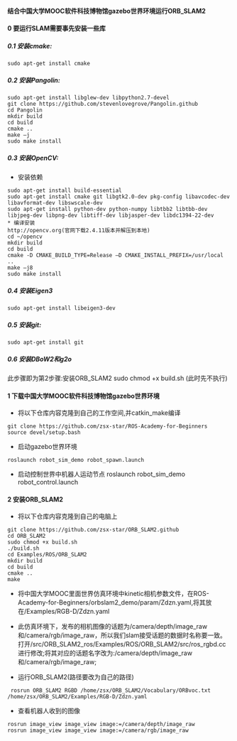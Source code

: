 #### 结合中国大学MOOC软件科技博物馆gazebo世界环境运行ORB_SLAM2

#### 0 要运行SLAM需要事先安装一些库
##### 0.1 安装cmake:
```
sudo apt-get install cmake
```
##### 0.2 安装Pangolin:
```
sudo apt-get install libglew-dev libpython2.7-devel
git clone https://github.com/stevenlovegrove/Pangolin.github
cd Pangolin
mkdir build
cd build
cmake ..
make –j
sudo make install
```
##### 0.3 安装OpenCV:
* 安装依赖
```
sudo apt-get install build-essential
sudo apt-get install cmake git libgtk2.0-dev pkg-config libavcodec-dev libavformat-dev libswscale-dev
sudo apt-get install python-dev python-numpy libtbb2 libtbb-dev libjpeg-dev libpng-dev libtiff-dev libjasper-dev libdc1394-22-dev
* 编译安装
http://opencv.org(官网下载2.4.11版本并解压到本地)
cd ~/opencv
mkdir build
cd build
cmake -D CMAKE_BUILD_TYPE=Release –D CMAKE_INSTALL_PREFIX=/usr/local ..
make –j8
sudo make install
```
##### 0.4 安装Eigen3
```
sudo apt-get install libeigen3-dev
```
##### 0.5 安装git:
```
sudo apt-get install git
```
##### 0.6 安装DBoW2和g2o
此步骤即为第2步骤:安装ORB_SLAM2
sudo chmod +x build.sh
(此时先不执行)
#### 1 下载中国大学MOOC软件科技博物馆gazebo世界环境
* 将以下仓库内容克隆到自己的工作空间,并catkin_make编译
```
git clone https://github.com/zsx-star/ROS-Academy-for-Beginners
source devel/setup.bash
```
* 启动gazebo世界环境
```
roslaunch robot_sim_demo robot_spawn.launch
```
* 启动控制世界中机器人运动节点
roslaunch robot_sim_demo robot_control.launch 

#### 2 安装ORB_SLAM2
* 将以下仓库内容克隆到自己的电脑上
```
git clone https://github.com/zsx-star/ORB_SLAM2.github
cd ORB_SLAM2
sudo chmod +x build.sh
./build.sh
cd Examples/ROS/ORB_SLAM2
mkdir build
cd build
cmake ..
make
```
* 将中国大学MOOC里面世界仿真环境中kinetic相机参数文件，在ROS-Academy-for-Beginners/orbslam2_demo/param/Zdzn.yaml,将其放在/Examples/RGB-D/Zdzn.yaml
* 此仿真环境下，发布的相机图像的话题为/camera/depth/image_raw和/camera/rgb/image_raw，所以我们slam接受话题的数据时名称要一致。打开/src/ORB_SLAM2_ros/Examples/ROS/ORB_SLAM2/src/ros_rgbd.cc进行修改;将其对应的话题名字改为:/camera/depth/image_raw和/camera/rgb/image_raw;

* 运行ORB_SLAM2(路径要改为自己的路径)
```
 rosrun ORB_SLAM2 RGBD /home/zsx/ORB_SLAM2/Vocabulary/ORBvoc.txt /home/zsx/ORB_SLAM2/Examples/RGB-D/Zdzn.yaml
```
* 查看机器人收到的图像
```
rosrun image_view image_view image:=/camera/depth/image_raw
rosrun image_view image_view image:=/camera/rgb/image_raw
```
